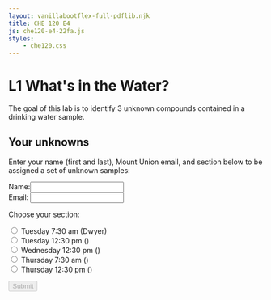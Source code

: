```yaml
---
layout: vanillabootflex-full-pdflib.njk
title: CHE 120 E4
js: che120-e4-22fa.js
styles:
    - che120.css
---
```


# L1 What's in the Water?

The goal of this lab is to identify 3 unknown compounds contained in a drinking water sample.

## Your unknowns

Enter your name (first and last), Mount Union email, and section below to be assigned a set of unknown samples:

<form class="form" netlify id="120-water-22fa">
<div>
<div class="form-group">
<label for="nameInput">Name:</label><input id="nameInput" name="nameInput" oninput="checkReady();" class="form-control"></input>
</div>




<div class="form-group">
    <label for="emailInput">Email:</label>
    <input type="email" id="emailInput" name="emailInput" oninput="checkReady();" class="form-control"></input>
</div>

<p for="sectionInput">Choose your section:</p>

<div class="form-check">
<label class="form-check-label" for="1"><input type="radio" class="form-check-input" value="1" name="sectionInput" oninput="checkReady();"></input> Tuesday 7:30 am (Dwyer)</label>
</div>

<div class="form-check">
<label class="form-check-label" for="2"><input type="radio" class="form-check-input" value="2" name="sectionInput" oninput="checkReady();"></input> Tuesday 12:30 pm ()</label>
</div>

<div class="form-check">
<label class="form-check-label" for="3"> <input type="radio" class="form-check-input" value="3" name="sectionInput" oninput="checkReady();"></input> Wednesday 12:30 pm ()</label>
</div>

<div class="form-check">
<label class="form-check-label" for="4"> <input type="radio" class="form-check-input" value="4" name="sectionInput" oninput="checkReady();"></input> Thursday 7:30 am ()</label>
</div>

<div class="form-check">
<label class="form-check-label" for="5"> <input type="radio" class="form-check-input" value="5" name="sectionInput" oninput="checkReady();"></input> Thursday 12:30 pm ()</label>
</div>


<button type="submit" id="submitName" disabled class="btn btn-primary">Submit</button>
</form>

<div style="display:none;" id="assignedUnknowns">
<p>
You were given three water samples with sample ID numbers: <span id="unknown1"></span>, <span id="unknown2"></span>, and <span id="unknown3"></span>. 
</p>

<p>Click the button to download the spectra of your three unknowns. 
</p>
<button onclick="copyPages()" class="btn btn-primary">Download Spectra</button>
<p>
<b>
Remember to print out your spectra and bring them to lab.
</b>
</p>
<p>
<b>Save the pdf file so you can copy and paste (or screenshot) the spectra into your lab report.</b>
</p>



</div>


<script src="https://cdnjs.cloudflare.com/ajax/libs/seedrandom/3.0.5/seedrandom.min.js">
</script>